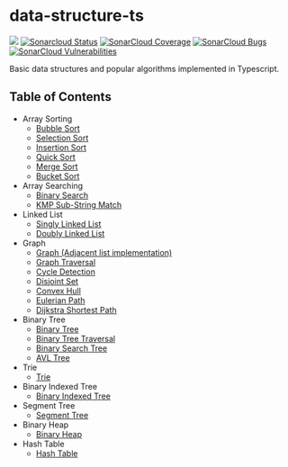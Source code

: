 # data-structure-ts

![](https://img.shields.io/github/workflow/status/PinkyJie/data-structure-ts/unit_test?style=flat)
[![Sonarcloud Status](https://sonarcloud.io/api/project_badges/measure?project=PinkyJie_data-structure-ts&metric=alert_status)](https://sonarcloud.io/dashboard?id=PinkyJie_data-structure-ts)
[![SonarCloud Coverage](https://sonarcloud.io/api/project_badges/measure?project=PinkyJie_data-structure-ts&metric=coverage)](https://sonarcloud.io/component_measures/metric/coverage/list?id=PinkyJie_data-structure-ts)
[![SonarCloud Bugs](https://sonarcloud.io/api/project_badges/measure?project=PinkyJie_data-structure-ts&metric=bugs)](https://sonarcloud.io/component_measures/metric/reliability_rating/list?id=PinkyJie_data-structure-ts)
[![SonarCloud Vulnerabilities](https://sonarcloud.io/api/project_badges/measure?project=PinkyJie_data-structure-ts&metric=vulnerabilities)](https://sonarcloud.io/component_measures/metric/security_rating/list?id=PinkyJie_data-structure-ts)

Basic data structures and popular algorithms implemented in Typescript.

## Table of Contents

- Array Sorting
  - [Bubble Sort](./array/sorting/bubble-sort.ts)
  - [Selection Sort](./array/sorting/selection-sort.ts)
  - [Insertion Sort](./array/sorting/insertion-sort.ts)
  - [Quick Sort](./array/sorting/quick-sort.ts)
  - [Merge Sort](./array/sorting/merge-sort.ts)
  - [Bucket Sort](./array/sorting/bucket-sort.ts)
- Array Searching
  - [Binary Search](./array/search/binary-search.ts)
  - [KMP Sub-String Match](./array/search/kmp-search.ts)
- Linked List
  - [Singly Linked List](./linked-list/singly-linked-list.ts)
  - [Doubly Linked List](./linked-list/doubly-linked-list.ts)
- Graph
  - [Graph (Adjacent list implementation)](./graph/graph.ts)
  - [Graph Traversal](./graph/traversal.ts)
  - [Cycle Detection](./graph/detect-cycle.ts)
  - [Disjoint Set](./graph/disjoint-set.ts)
  - [Convex Hull](./graph/convex-hull.ts)
  - [Eulerian Path](./graph/eulerian-path.ts)
  - [Dijkstra Shortest Path](./graph/dijkstra-shortest-path.ts)
- Binary Tree
  - [Binary Tree](./binary-tree/binary-tree.ts)
  - [Binary Tree Traversal](./binary-tree/traversal.ts)
  - [Binary Search Tree](./binary-tree/binary-search-tree.ts)
  - [AVL Tree](./binary-tree/avl-tree.ts)
- Trie
  - [Trie](./trie/trie.ts)
- Binary Indexed Tree
  - [Binary Indexed Tree](./binary-indexed-tree/binary-indexed-tree.ts)
- Segment Tree
  - [Segment Tree](./segment-tree/segment-tree.ts)
- Binary Heap
  - [Binary Heap](./binary-heap/binary-heap.ts)
- Hash Table
  - [Hash Table](./hash-table/hash-table.ts)

